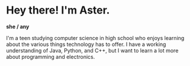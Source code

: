 # Hey there! I'm Aster.
**she / any**

I'm a teen studying computer science in high school who enjoys learning about the various things technology has to offer. I have a working understanding of Java, Python, and C++, but I want to learn a lot more about programming and electronics.
